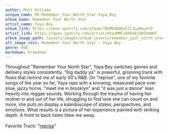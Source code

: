 ```yaml
---
author: Matt Kollada
unique_name: MK-Remember_Your_North_Star-Yaya_Bey
album_name: Remember Your North Star
artist_name: Yaya Bey
album_link: https://open.spotify.com/album/7BhMDGBQ6xtZl1LwOwueYO
artist_link: https://open.spotify.com/artist/6tpaMMCs8X6o8j9H5OmWmT
album_image_path: /assets/images/album_covers/remember_your_north_star.jpeg
alt_image_text: Remember Your North Star - Yaya Bey
genre: R&B
markdown: kramdown
---
```


Throughout "Remember Your North Star",  Yaya Bey switches genres and delivery styles consistently. "big daddy ya" is powerful, grooving track with flows that remind me of early 00's R&amp;B. On "reprise", one of my favorite songs of the year so far, Yaya raps with a knowing, measured pace over slow, jazzy horns. "meet me in brooklyn" and "it was just a dance" lean heavily into reggae sounds. Working through the trauma of having her mother in and out of her life, struggling to find love she can count on and more, she puts on display a kaleidoscope of states, perspectives, and emotions. What results is a picture of her experience painted with striking depth. A front to back listen blew me away.
<br>
<br>
Favorite Track: "<a href="https://open.spotify.com/track/2k53CUO1l6n9IdwYerskQ4">reprise</a>"